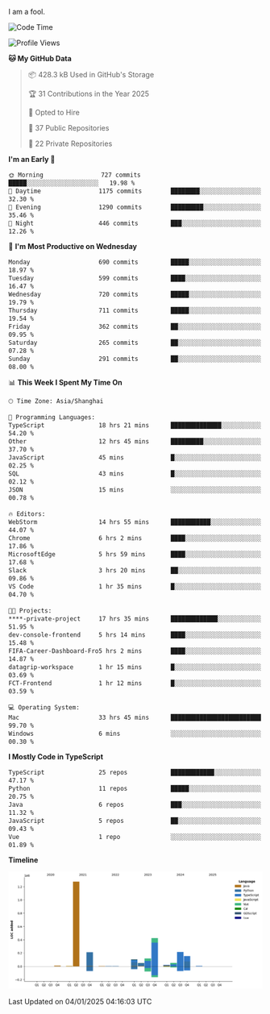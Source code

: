 I am a fool.

<!--START_SECTION:waka-->
![Code Time](http://img.shields.io/badge/Code%20Time-2%2C382%20hrs%2038%20mins-blue)

![Profile Views](http://img.shields.io/badge/Profile%20Views-0-blue)

**🐱 My GitHub Data** 

> 📦 428.3 kB Used in GitHub's Storage 
 > 
> 🏆 31 Contributions in the Year 2025
 > 
> 💼 Opted to Hire
 > 
> 📜 37 Public Repositories 
 > 
> 🔑 22 Private Repositories 
 > 
**I'm an Early 🐤** 

```text
🌞 Morning                727 commits         █████░░░░░░░░░░░░░░░░░░░░   19.98 % 
🌆 Daytime                1175 commits        ████████░░░░░░░░░░░░░░░░░   32.30 % 
🌃 Evening                1290 commits        █████████░░░░░░░░░░░░░░░░   35.46 % 
🌙 Night                  446 commits         ███░░░░░░░░░░░░░░░░░░░░░░   12.26 % 
```
📅 **I'm Most Productive on Wednesday** 

```text
Monday                   690 commits         █████░░░░░░░░░░░░░░░░░░░░   18.97 % 
Tuesday                  599 commits         ████░░░░░░░░░░░░░░░░░░░░░   16.47 % 
Wednesday                720 commits         █████░░░░░░░░░░░░░░░░░░░░   19.79 % 
Thursday                 711 commits         █████░░░░░░░░░░░░░░░░░░░░   19.54 % 
Friday                   362 commits         ██░░░░░░░░░░░░░░░░░░░░░░░   09.95 % 
Saturday                 265 commits         ██░░░░░░░░░░░░░░░░░░░░░░░   07.28 % 
Sunday                   291 commits         ██░░░░░░░░░░░░░░░░░░░░░░░   08.00 % 
```


📊 **This Week I Spent My Time On** 

```text
🕑︎ Time Zone: Asia/Shanghai

💬 Programming Languages: 
TypeScript               18 hrs 21 mins      ██████████████░░░░░░░░░░░   54.20 % 
Other                    12 hrs 45 mins      █████████░░░░░░░░░░░░░░░░   37.70 % 
JavaScript               45 mins             █░░░░░░░░░░░░░░░░░░░░░░░░   02.25 % 
SQL                      43 mins             █░░░░░░░░░░░░░░░░░░░░░░░░   02.12 % 
JSON                     15 mins             ░░░░░░░░░░░░░░░░░░░░░░░░░   00.78 % 

🔥 Editors: 
WebStorm                 14 hrs 55 mins      ███████████░░░░░░░░░░░░░░   44.07 % 
Chrome                   6 hrs 2 mins        ████░░░░░░░░░░░░░░░░░░░░░   17.86 % 
MicrosoftEdge            5 hrs 59 mins       ████░░░░░░░░░░░░░░░░░░░░░   17.68 % 
Slack                    3 hrs 20 mins       ██░░░░░░░░░░░░░░░░░░░░░░░   09.86 % 
VS Code                  1 hr 35 mins        █░░░░░░░░░░░░░░░░░░░░░░░░   04.70 % 

🐱‍💻 Projects: 
****-private-project     17 hrs 35 mins      █████████████░░░░░░░░░░░░   51.95 % 
dev-console-frontend     5 hrs 14 mins       ████░░░░░░░░░░░░░░░░░░░░░   15.48 % 
FIFA-Career-Dashboard-Fro5 hrs 2 mins        ████░░░░░░░░░░░░░░░░░░░░░   14.87 % 
datagrip-workspace       1 hr 15 mins        █░░░░░░░░░░░░░░░░░░░░░░░░   03.69 % 
FCT-Frontend             1 hr 12 mins        █░░░░░░░░░░░░░░░░░░░░░░░░   03.59 % 

💻 Operating System: 
Mac                      33 hrs 45 mins      █████████████████████████   99.70 % 
Windows                  6 mins              ░░░░░░░░░░░░░░░░░░░░░░░░░   00.30 % 
```

**I Mostly Code in TypeScript** 

```text
TypeScript               25 repos            ████████████░░░░░░░░░░░░░   47.17 % 
Python                   11 repos            █████░░░░░░░░░░░░░░░░░░░░   20.75 % 
Java                     6 repos             ███░░░░░░░░░░░░░░░░░░░░░░   11.32 % 
JavaScript               5 repos             ██░░░░░░░░░░░░░░░░░░░░░░░   09.43 % 
Vue                      1 repo              ░░░░░░░░░░░░░░░░░░░░░░░░░   01.89 % 
```



**Timeline**

![Lines of Code chart](https://raw.githubusercontent.com/VeejaLiu/VeejaLiu/master/assets/bar_graph.png)


 Last Updated on 04/01/2025 04:16:03 UTC
<!--END_SECTION:waka-->
